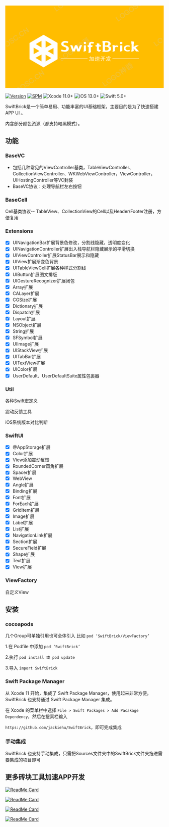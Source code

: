 

![](Image/logo.png)


[![Version](https://img.shields.io/cocoapods/v/SwiftBrick.svg?style=flat)](http://cocoapods.org/pods/SwiftBrick)
[![SPM](https://img.shields.io/badge/SPM-supported-DE5C43.svg?style=flat)](https://swift.org/package-manager/)
![Xcode 11.0+](https://img.shields.io/badge/Xcode-11.0%2B-blue.svg)
![iOS 13.0+](https://img.shields.io/badge/iOS-13.0%2B-blue.svg)
![Swift 5.0+](https://img.shields.io/badge/Swift-5.0%2B-orange.svg)

SwiftBrick是一个简单易用、功能丰富的UI基础框架，主要目的是为了快速搭建APP UI 。

内含部分颜色资源（都支持暗黑模式）。

## 功能

### BaseVC

- 包括几种常见的ViewController基类，TableViewController、CollectionViewController、WKWebViewController，ViewController，UIHostingController等VC封装
- BaseVC协议：处理导航栏左右按钮

### BaseCell

Cell基类协议-- TableView、CollectionView的Cell以及Header/Footer注册，方便复用

### Extensions



- [x] UINavigationBar扩展背景色修改，分割线隐藏，透明度变化
- [x] UINavigationController扩展出入栈导航栏隐藏展示的平滑切换
- [x] UIViewController扩展StatusBar展示和隐藏
- [x] UIView扩展渐变色背景
- [x] UITableViewCell扩展各种样式分割线
- [x] UIButton扩展图文排版
- [x] UIGestureRecognizer扩展闭包
- [x] Array扩展
- [x] CALayer扩展
- [x] CGSize扩展
- [x] Dictionary扩展
- [x] Dispatch扩展
- [x] Layout扩展
- [x] NSObject扩展
- [x] String扩展
- [x] SFSymbol扩展
- [x] UIImage扩展
- [x] UIStackView扩展
- [x] UITabBar扩展
- [x] UITextView扩展
- [x] UIColor扩展
- [x] UserDefault、UserDefaultSuite属性包裹器

### Util

各种Swift宏定义

震动反馈工具

iOS系统版本对比判断

### SwiftUI

- [x] @AppStorage扩展
- [x] Color扩展
- [x] View添加震动反馈
- [x] RoundedCorner圆角扩展
- [x] Spacer扩展
- [x] WebView
- [x] Angle扩展
- [x] Binding扩展
- [x] Font扩展
- [x] ForEach扩展
- [x] GridItem扩展
- [x] Image扩展
- [x] Label扩展
- [x] List扩展
- [x] NavigationLink扩展
- [x] Section扩展
- [x] SecureField扩展
- [x] Shape扩展
- [x] Text扩展
- [x] View扩展

### ViewFactory

自定义View



## 安装

### cocoapods

几个Group可单独引用也可全体引入
比如 `pod ‘SwiftBrick/ViewFactory’`

1.在 Podfile 中添加 `pod ‘SwiftBrick’`

2.执行 `pod install 或 pod update`

3.导入 `import SwiftBrick`

### Swift Package Manager

从 Xcode 11 开始，集成了 Swift Package Manager，使用起来非常方便。SwiftBrick 也支持通过 Swift Package Manager 集成。

在 Xcode 的菜单栏中选择 `File > Swift Packages > Add Pacakage Dependency`，然后在搜索栏输入

`https://github.com/jackiehu/SwiftBrick`，即可完成集成

### 手动集成

SwiftBrick 也支持手动集成，只需把Sources文件夹中的SwiftBrick文件夹拖进需要集成的项目即可



## 更多砖块工具加速APP开发

[![ReadMe Card](https://github-readme-stats.vercel.app/api/pin/?username=jackiehu&repo=SwiftMediator&theme=radical&locale=cn)](https://github.com/jackiehu/SwiftMediator)

[![ReadMe Card](https://github-readme-stats.vercel.app/api/pin/?username=jackiehu&repo=SwiftLog&theme=radical&locale=cn)](https://github.com/jackiehu/SwiftLog)

[![ReadMe Card](https://github-readme-stats.vercel.app/api/pin/?username=jackiehu&repo=SwiftMesh&theme=radical&locale=cn)](https://github.com/jackiehu/SwiftMesh)

[![ReadMe Card](https://github-readme-stats.vercel.app/api/pin/?username=jackiehu&repo=SwiftNotification&theme=radical&locale=cn)](https://github.com/jackiehu/SwiftNotification)




